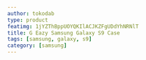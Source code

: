 ```yaml
---
author: tokodab
type: product
featimg: 1jYZThBppUOYQKIlACJKZFgUDdYhNRNlT
title: G Eazy Samsung Galaxy S9 Case
tags: [samsung, galaxy, s9]
category: [samsung]
---
```

